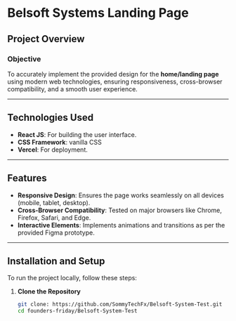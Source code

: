 # Belsoft Systems Landing Page

## Project Overview

### Objective

To accurately implement the provided design for the **home/landing page** using modern web technologies, ensuring responsiveness, cross-browser compatibility, and a smooth user experience.

---

## Technologies Used

- **React JS**: For building the user interface.
- **CSS Framework**: vanilla CSS
- **Vercel**: For deployment.

---

## Features

- **Responsive Design**: Ensures the page works seamlessly on all devices (mobile, tablet, desktop).
- **Cross-Browser Compatibility**: Tested on major browsers like Chrome, Firefox, Safari, and Edge.
- **Interactive Elements**: Implements animations and transitions as per the provided Figma prototype.

---

## Installation and Setup

To run the project locally, follow these steps:

1. **Clone the Repository**
   ```bash
   git clone: https://github.com/SommyTechFx/Belsoft-System-Test.git
   cd founders-friday/Belsoft-System-Test
   ```
